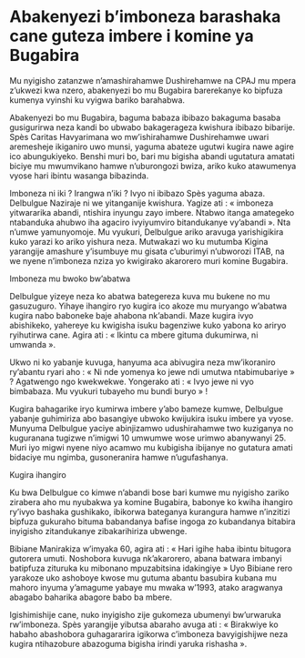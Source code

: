 # Abakenyezi b’imboneza barashaka cane guteza imbere i komine ya Bugabira

Mu nyigisho zatanzwe n’amashirahamwe Dushirehamwe na CPAJ mu mpera z’ukwezi kwa nzero, abakenyezi bo mu Bugabira barerekanye ko bipfuza kumenya vyinshi ku vyigwa bariko barahabwa.

Abakenyezi bo mu Bugabira, baguma babaza ibibazo bakaguma basaba gusigurirwa neza kandi bo ubwabo bakagerageza kwishura ibibazo bibarije. Spès Caritas Havyarimana wo mw’ishirahamwe Dushirehamwe uwari aremesheje ikiganiro uwo munsi, yaguma abateze ugutwi kugira nawe agire ico abungukiyeko. Benshi muri bo, bari mu bigisha abandi ugutatura amatati biciye mu mwumvikano hamwe n’uburongozi bwiza, ariko kuko atawumenya vyose hari ibintu wasanga bibazinda.

Imboneza ni iki ? Irangwa n’iki ? Ivyo ni ibibazo Spès yaguma abaza. Delbulgue Naziraje ni we yitanganije kwishura. Yagize ati : « imboneza yitwararika abandi, ntishira inyungu zayo imbere. Ntabwo itanga amategeko ntabanduka ahubwo iha agaciro ivyiyumviro bitandukanye vy’abandi ». Nta n’umwe yamunyomoje. Mu vyukuri, Delbulgue ariko aravuga yarishigikira kuko yarazi ko ariko yishura neza. Mutwakazi wo ku mutumba Kigina yarangije amashure y’isumbuye mu gisata c’uburimyi n’ubworozi ITAB, na we nyene n’imboneza nziza yo kwigirako akarorero muri komine Bugabira.

Imboneza mu bwoko bw’abatwa

Delbulgue yizeye neza ko abatwa bategereza kuva mu bukene no mu gasuzuguro. Yihaye ihangiro ryo kugira ico akoze mu muryango w’abatwa kugira nabo baboneke baje ahabona nk’abandi. Maze kugira ivyo abishikeko, yahereye ku kwigisha isuku bagenziwe kuko yabona ko ariryo ryihutirwa cane. Agira ati : « Ikintu ca mbere gituma dukumirwa, ni umwanda ».

Ukwo ni ko yabanje kuvuga, hanyuma aca abivugira neza mw’ikoraniro ry’abantu ryari aho : « Ni nde yomenya ko jewe ndi umutwa ntabimubariye » ? Agatwengo ngo kwekwekwe. Yongerako ati : « Ivyo jewe ni vyo bimbabaza. Mu vyukuri tubayeho mu bundi buryo » !

Kugira bahagarike iryo kumirwa imbere y’abo bameze kumwe, Delbulgue yabanje guhimiriza abo basangiye ubwoko kwijukira isuku imbere ya vyose. Munyuma Delbulgue yaciye abinjizamwo udushirahamwe two kuziganya no kuguranana tugizwe n’imigwi 10 umwumwe wose urimwo abanywanyi 25. Muri iyo migwi nyene niyo acamwo mu kubigisha ibijanye no gutatura amati bidaciye mu ngimba, gusoneranira hamwe n’ugufashanya.

Kugira ihangiro

Ku bwa Delbulgue co kimwe n’abandi bose bari kumwe mu nyigisho zariko zirabera aho mu nyubakwa ya komine Bugabira, babonye ko kwiha ihangiro ry’ivyo bashaka gushikako, ibikorwa bateganya kurangura hamwe n’inzitizi bipfuza gukuraho bituma babandanya bafise ingoga zo kubandanya bitabira inyigisho zitandukanye zibakarihiriza ubwenge.

Bibiane Manirakiza w’imyaka 60, agira ati : « Hari igihe haba ibintu bitugora gutorera umuti. Noshobora kuvuga nk’akarorero, abana batwara imbanyi batipfuza zituruka ku mibonano mpuzabitsina idakingiye » Uyo Bibiane rero yarakoze uko ashoboye kwose mu gutuma abantu basubira kubana mu mahoro inyuma y’amagume yabaye mu mwaka w’1993, atako aragwanya abagabo baharika abagore babo ba mbere.

Igishimishije cane, nuko inyigisho zije gukomeza ubumenyi bw’urwaruka rw’imboneza. Spès yarangije yibutsa abaraho avuga ati : « Birakwiye ko habaho abashobora guhagararira igikorwa c’imboneza bavyigishijwe neza kugira ntihazobure abazoguma bigisha irindi yaruka rishasha ».